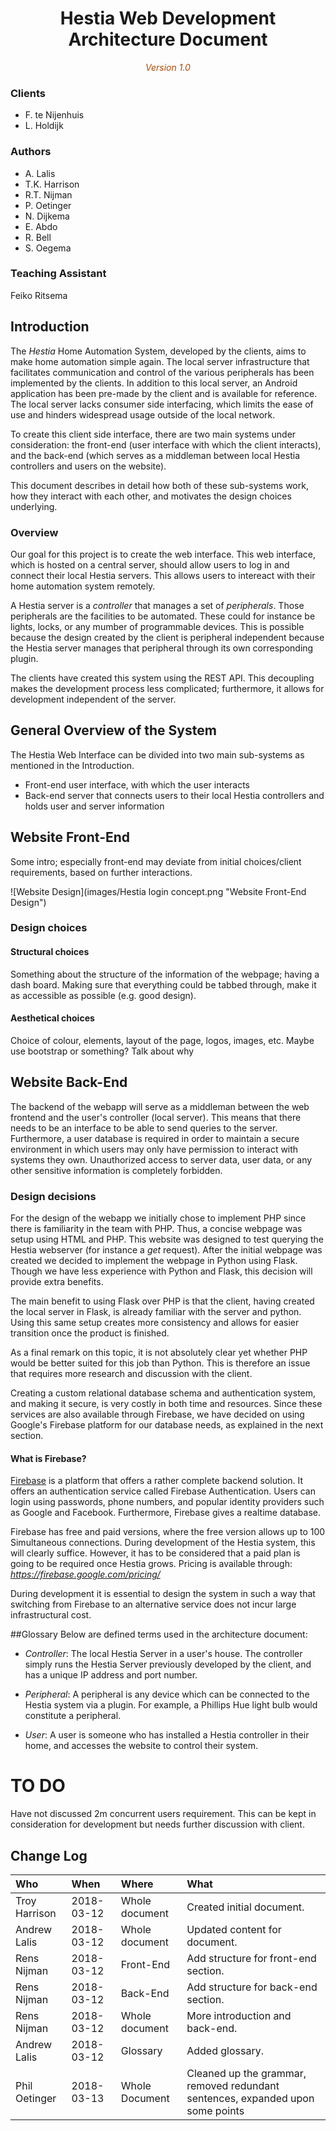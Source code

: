 <center>
	<!-- Title image and text. -->
	<h1>Hestia Web Development Architecture Document</h1>
	<span style="font-style: italic; color: #b34700">Version 1.0</span>
</center>

### Clients
- F. te Nijenhuis
- L. Holdijk

### Authors
* A. Lalis
* T.K. Harrison
* R.T. Nijman
* P. Oetinger
* N. Dijkema
* E. Abdo
* R. Bell
* S. Oegema

### Teaching Assistant
Feiko Ritsema

## Introduction
The *Hestia* Home Automation System, developed by the clients, aims to make home automation simple again. The local server infrastructure that facilitates communication and control of the various peripherals has been implemented by the clients. In addition to this local server, an Android application has been pre-made by the client and is available for reference. The local server lacks consumer side interfacing, which limits the ease of use and hinders widespread usage outside of the local network.

To create this client side interface, there are two main systems under consideration: the front-end (user interface with which the client interacts), and the back-end (which serves as a middleman between local Hestia controllers and users on the website).

This document describes in detail how both of these sub-systems work, how they interact with each other, and motivates the design choices underlying.


### Overview
Our goal for this project is to create the web interface. This web interface, which is hosted on a central server, should allow users to log in and connect their local Hestia servers. This allows users to intereact with their home automation system remotely.

A Hestia server is a *controller* that manages a set of *peripherals*. Those peripherals are the facilities to be automated. These could for instance be lights, locks, or any mumber of programmable devices. This is possible because the design created by the client is peripheral independent because the Hestia server manages that peripheral through its own corresponding plugin.

The clients have created this system using the REST API. This decoupling makes the development process less complicated; furthermore, it allows for development independent of the server. 

## General Overview of the System
The Hestia Web Interface can be divided into two main sub-systems as mentioned in the Introduction.
* Front-end user interface, with which the user interacts
* Back-end server that connects users to their local Hestia controllers and holds user and server information

## Website Front-End
Some intro; especially front-end may deviate from initial choices/client requirements, based on further interactions.

![Website Design](images/Hestia login concept.png  "Website Front-End Design")

### Design choices
#### Structural choices
Something about the structure of the information of the webpage; having a dash board.
Making sure that everything could be tabbed through, make it as accessible as possible (e.g. good design).
#### Aesthetical choices
Choice of colour, elements, layout of the page, logos, images, etc.
Maybe use bootstrap or something? Talk about why

## Website Back-End
The backend of the webapp will serve as a middleman between the web frontend and the user's controller (local server). This means that there needs to be an interface to be able to send queries to the server. Furthermore, a user database is required in order to maintain a secure environment in which users may only have permission to interact with systems they own. Unauthorized access to server data, user data, or any other sensitive information is completely forbidden.

### Design decisions
For the design of the webapp we initially chose to implement PHP since there is familiarity in the team with PHP. Thus, a concise webpage was setup using HTML and PHP. This website was designed to test querying the Hestia webserver (for instance a *get* request). After the initial webpage was created we decided to implement the webpage in Python using Flask. Though we have less experience with Python and Flask, this decision will provide extra benefits. 

The main benefit to using Flask over PHP is that the client, having created the local server in Flask, is already familiar with the server and python. Using this same setup creates more consistency and allows for easier transition once the product is finished.

As a final remark on this topic, it is not absolutely clear yet whether PHP would be better suited for this job than Python. This is therefore an issue that requires more research and discussion with the client.

Creating a custom relational database schema and authentication system, and making it secure, is very costly in both time and resources. Since these services are also available through Firebase, we have decided on using Google's Firebase platform for our database needs, as explained in the next section.

#### What is Firebase?
[Firebase](https://firebase.google.com/) is a platform that offers a rather complete backend solution. It offers an authentication service called Firebase Authentication. Users can login using passwords, phone numbers, and popular identity providers such as Google and Facebook. Furthermore, Firebase gives a realtime database.

Firebase has free and paid versions, where the free version allows up to 100 Simultaneous connections. During development of the Hestia system, this will clearly suffice. However, it has to be considered that a paid plan is going to be required once Hestia grows. Pricing is available through: *https://firebase.google.com/pricing/* 

During development it is essential to design the system in such a way that switching from Firebase to an alternative service does not incur large infrastructural cost.

##Glossary
Below are defined terms used in the architecture document:

* *Controller*: The local Hestia Server in a user's house. The controller simply runs the Hestia Server previously developed by the client, and has a unique IP address and port number.

* *Peripheral*: A peripheral is any device which can be connected to the Hestia system via a plugin. For example, a Phillips Hue light bulb would constitute a peripheral.

* *User*: A user is someone who has installed a Hestia controller in their home, and accesses the website to control their system.

# TO DO
Have not discussed 2m concurrent users requirement. This can be kept in consideration for development but needs further discussion with client.

## Change Log

| Who            |       When  | Where          | What                                |
| :---           |       :---  | :---           | :---                                |
| Troy Harrison  |  2018-03-12 | Whole document | Created initial document.           |
| Andrew Lalis   |  2018-03-12 | Whole document | Updated content for document.       |
| Rens Nijman    |  2018-03-12 | Front-End      | Add structure for front-end section.|
| Rens Nijman    |  2018-03-12 | Back-End       | Add structure for back-end section. |
| Rens Nijman    |  2018-03-12 | Whole document | More introduction and back-end.     |
| Andrew Lalis | 2018-03-12 | Glossary | Added glossary. |
| Phil Oetinger  |  2018-03-13 | Whole Document | Cleaned up the grammar, removed redundant sentences, expanded upon some points |
